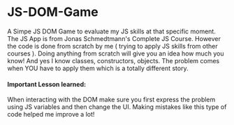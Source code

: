 # JS-DOM-Game
A Simpe JS DOM Game to evaluate my JS skills at that specific moment. The JS App is from Jonas Schmedtmann's Complete JS Course. 
However the code is done from scratch by me ( trying to apply JS skills from other courses ). Doing anything from scratch will 
give you an idea how much you know! And yes I know classes, constructors, objects. The problem comes when YOU have to apply them
which is a totally different story.

#### Important Lesson learned: 
When interacting with the DOM make sure you first express the problem using JS variables and then change the UI. Making mistakes like this type of code helped me improve a lot!
